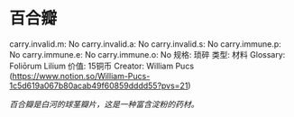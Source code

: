 # 百合瓣

carry.invalid.m: No
carry.invalid.a: No
carry.invalid.s: No
carry.immune.p: No
carry.immune.e: No
carry.immune.o: No
规格: 琐碎
类型: 材料
Glossary: Foliōrum Lilium
价值: 15铜币
Creator: William Pucs (https://www.notion.so/William-Pucs-1c5d619a067b80acab49f60859dddd55?pvs=21)

*百合瓣是白河的球茎瓣片，这是一种富含淀粉的药材。*